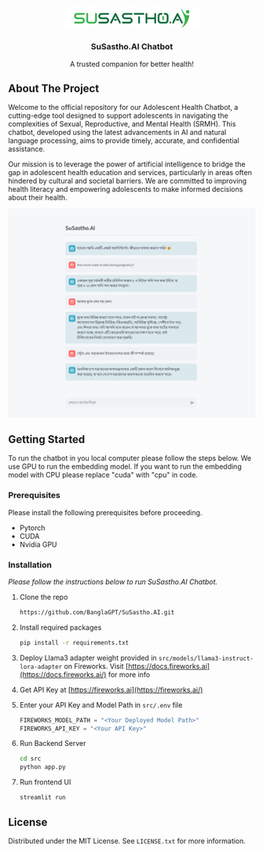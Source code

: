 <!-- Improved compatibility of back to top link: See: https://github.com/othneildrew/Best-README-Template/pull/73 -->
<a id="readme-top"></a>
<!--
*** Thanks for checking out the Best-README-Template. If you have a suggestion
*** that would make this better, please fork the repo and create a pull request
*** or simply open an issue with the tag "enhancement".
*** Don't forget to give the project a star!
*** Thanks again! Now go create something AMAZING! :D
-->



<!-- PROJECT SHIELDS -->
<!--
*** I'm using markdown "reference style" links for readability.
*** Reference links are enclosed in brackets [ ] instead of parentheses ( ).
*** See the bottom of this document for the declaration of the reference variables
*** for contributors-url, forks-url, etc. This is an optional, concise syntax you may use.
*** https://www.markdownguide.org/basic-syntax/#reference-style-links
-->


<!-- PROJECT LOGO -->
<br />
<div align="center">
  <a href="https://github.com/othneildrew/Best-README-Template">
    <img src="images/susastho.png" alt="Logo" width="274">
  </a>

  <h3 align="center">SuSastho.AI Chatbot</h3>

  <p align="center">
    A trusted companion for better health!
  </p>
</div>





<!-- ABOUT THE PROJECT -->
## About The Project

Welcome to the official repository for our Adolescent Health Chatbot, a cutting-edge tool designed to support adolescents in navigating the complexities of Sexual, Reproductive, and Mental Health (SRMH). This chatbot, developed using the latest advancements in AI and natural language processing, aims to provide timely, accurate, and confidential assistance.

Our mission is to leverage the power of artificial intelligence to bridge the gap in adolescent health education and services, particularly in areas often hindered by cultural and societal barriers. We are committed to improving health literacy and empowering adolescents to make informed decisions about their health.

[![Product Name Screen Shot][product-screenshot]](https://example.com)



<!-- GETTING STARTED -->
## Getting Started
To run the chatbot in you local computer please follow the steps below. We use GPU to run the embedding model. If you want to run the embedding model with CPU please replace "cuda" with "cpu" in code.

### Prerequisites
Please install the following prerequisites before proceeding.
* Pytorch
* CUDA
* Nvidia GPU


### Installation

_Please follow the instructions below to run SuSastho.AI Chatbot._


1. Clone the repo

   ```sh
   https://github.com/BanglaGPT/SuSastho.AI.git
   ```
   
2. Install required packages

   ```sh
   pip install -r requirements.txt
   ```
   
4. Deploy Llama3 adapter weight provided in `src/models/llama3-instruct-lora-adapter` on Fireworks. Visit [https://docs.fireworks.ai](https://docs.fireworks.ai/) for more info

3. Get API Key at [https://fireworks.ai](https://fireworks.ai/)

3. Enter your API Key and Model Path in `src/.env` file

   ```python
   FIREWORKS_MODEL_PATH = "<Your Deployed Model Path>"
   FIREWORKS_API_KEY = "<Your API Key>"
   ```
   
4. Run Backend Server
   ```sh
   cd src
   python app.py
   ```
   
4. Run frontend UI
   ```sh
   streamlit run
   ```

<!-- LICENSE -->
## License

Distributed under the MIT License. See `LICENSE.txt` for more information.


[product-screenshot]: images/screenshot.png